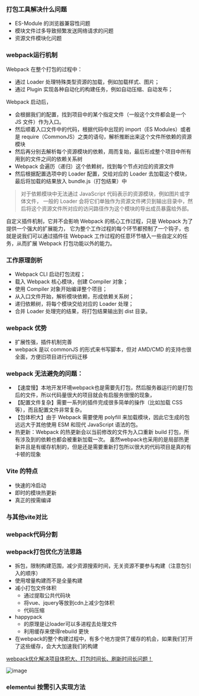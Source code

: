 ### 打包工具解决什么问题

- ES-Module 的浏览器兼容性问题
- 模块文件过多导致频繁发送网络请求的问题
- 资源文件模块化问题

### webpack运行机制
Webpack 在整个打包的过程中：
- 通过 Loader 处理特殊类型资源的加载，例如加载样式、图片；
- 通过 Plugin 实现各种自动化的构建任务，例如自动压缩、自动发布；

Webpack 启动后，
- 会根据我们的配置，找到项目中的某个指定文件（一般这个文件都会是一个 JS 文件）作为入口。
- 然后顺着入口文件中的代码，根据代码中出现的 import（ES Modules）或者是 require（CommonJS）之类的语句，解析推断出来这个文件所依赖的资源模块
- 然后再分别去解析每个资源模块的依赖，周而复始，最后形成整个项目中所有用到的文件之间的依赖关系树
- Webpack 会遍历（递归）这个依赖树，找到每个节点对应的资源文件
- 然后根据配置选项中的 Loader 配置，交给对应的 Loader 去加载这个模块，最后将加载的结果放入 bundle.js（打包结果）中

> 对于依赖模块中无法通过 JavaScript 代码表示的资源模块，例如图片或字体文件，
> 一般的 Loader 会将它们单独作为资源文件拷贝到输出目录中，然后将这个资源文件所对应的访问路径作为这个模块的导出成员暴露给外部。

自定义插件机制，它并不会影响 Webpack 的核心工作过程，只是 Webpack 为了提供一个强大的扩展能力，
它为整个工作过程的每个环节都预制了一个钩子，也就是说我们可以通过插件往 Webpack 工作过程的任意环节植入一些自定义的任务，从而扩展 Webpack 打包功能以外的能力。

### 工作原理剖析

- Webpack CLI 启动打包流程；
- 载入 Webpack 核心模块，创建 Compiler 对象；
- 使用 Compiler 对象开始编译整个项目；
- 从入口文件开始，解析模块依赖，形成依赖关系树；
- 递归依赖树，将每个模块交给对应的 Loader 处理；
- 合并 Loader 处理完的结果，将打包结果输出到 dist 目录。

### webpack 优势

- 扩展性强，插件机制完善
- webpack 是以 commonJS 的形式来书写脚本，但对 AMD/CMD 的支持也很全面，方便旧项目进行代码迁移

### webpack 无法避免的问题：

- 【速度慢】本地开发环境webpack也是需要先打包，然后服务器运行的是打包后的文件，所以代码量很大的项目就会有启服务很慢的现象，
- 【配置文件复杂】需要一系列的插件完成很多简单的操作（比如加载 CSS 等），而且配置文件非常复杂。
- 【包体积大】由于 Webpack 需要使用 polyfill 来加载模块，因此它生成的包远远大于其他使用 ESM 和现代 JavaScript 语法的包。
- 热更新：Webpack 的热更新会以当前修改的文件为入口重新 build 打包，所有涉及到的依赖也都会被重新加载一次。
虽然webpack也采用的是局部热更新并且是有缓存机制的，但是还是需要重新打包所以很大的代码项目是真的有卡顿的现象

### Vite 的特点
- 快速的冷启动
- 即时的模块热更新
- 真正的按需编译

### 与其他vite对比


### webpack代码分割

### webpack打包优化方法思路
- 拆包，限制构建范围，减少资源搜索时间，无关资源不要参与构建（注意包引入的顺序）
- 使用增量构建而不是全量构建
- 减小打包文件体积
  - 通过提取公共代码块
  - 将vue、jquery等放到cdn上减少包体积
  - 代码压缩
- happypack
  - 的原理是让loader可以多进程去处理文件
  - 利用缓存来使得rebuild 更快
- 在webpack的整个构建过程中，有多个地方提供了缓存的机会，如果我们打开了这些缓存，会大大加速我们的构建

[webpack优化解决项目体积大、打包时间长、刷新时间长问题！](https://juejin.cn/post/6844904174937718792)

![image](https://user-images.githubusercontent.com/11763399/157178342-a5cb76ae-9067-4d6d-9bee-57571ce2fc7e.png)


### elementui 按需引入实现方法
